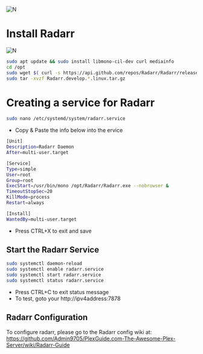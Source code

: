 ![N](https://preview.ibb.co/gdXE0m/Snip20171029_22.png)


# Install Radarr

![N](https://image.ibb.co/etHuY6/Snip20171029_13.png)

```sh
sudo apt update && sudo install libmono-cil-dev curl mediainfo
cd /opt
sudo wget $( curl -s https://api.github.com/repos/Radarr/Radarr/releases | grep linux.tar.gz | grep browser_download_url | head -1 | cut -d \" -f 4 )
sudo tar -xvzf Radarr.develop.*.linux.tar.gz
```

# Creating a service for Radarr
```sh
sudo nano /etc/systemd/system/radarr.service
```

- Copy & Paste the info below into the ervice

```sh
[Unit]
Description=Radarr Daemon
After=multi-user.target

[Service]
Type=simple
User=root
Group=root
ExecStart=/usr/bin/mono /opt/Radarr/Radarr.exe --nobrowser &
TimeoutStopSec=20
KillMode=process 
Restart=always

[Install]
WantedBy=multi-user.target
```

- Press CTRL+X to exit and save

## Start the Radarr Service
```sh
sudo systemctl daemon-reload
sudo systemctl enable radarr.service
sudo systemctl start radarr.service
sudo systemctl status radarr.service
```

- Press CTRL+C to exit status message
- To test, goto your http://ipv4address:7878

## Radarr Configuration
To configure radarr, please go to the Radarr config wiki at: https://github.com/Admin9705/PlexGuide.com-The-Awesome-Plex-Server/wiki/Radarr-Guide
